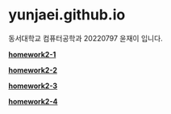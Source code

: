 # yunjaei.github.io

동서대학교 컴퓨터공학과 20220797 윤재이 입니다.


[**homework2-1**](https://yunjaei.github.io/homework2-1.html)

[**homework2-2**](https://yunjaei.github.io/homework2-1.html)

[**homework2-3**](https://yunjaei.github.io/homework2-1.html)

[**homework2-4**](https://yunjaei.github.io/homework2-1.html)

